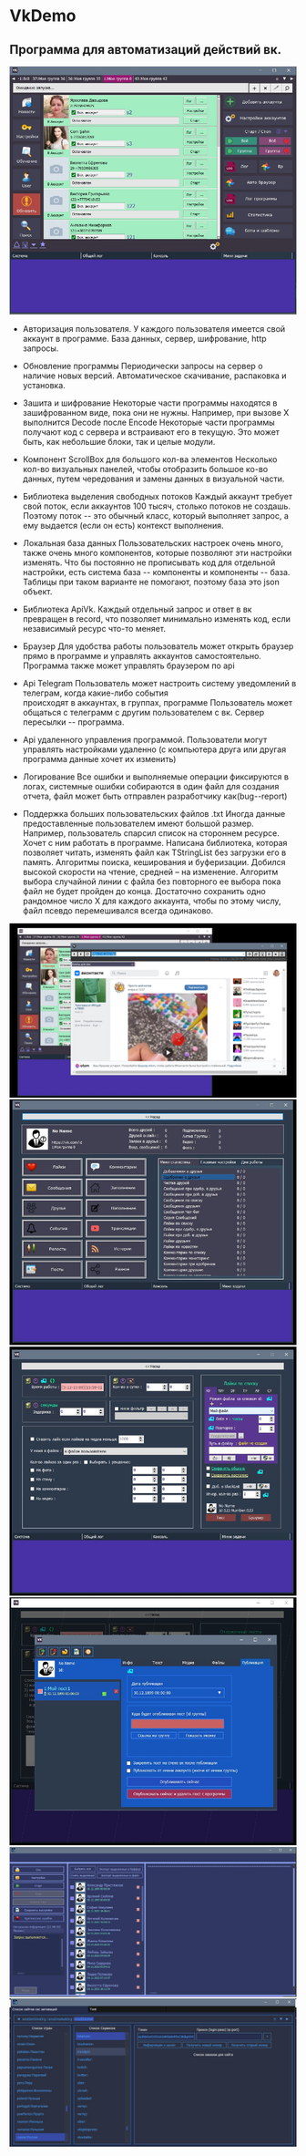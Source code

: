 # VkDemo


## Программа для автоматизаций действий вк.
![Фото](/READMEFILES/1.jpg "Фото Программы")

-  Авторизация пользователя.
    У каждого пользователя имеется свой аккаунт в программе.
    База данных, сервер, шифрование, http запросы.  

-  Обновление программы
    Периодически запросы на сервер о наличие новых версий.
   Автоматическое скачивание, распаковка и установка.	
-  Зашита и шифрование 
	Некоторые части программы находятся в зашифрованном виде, пока они не нужны.
	Например, при вызове X выполнится Decode после Encode
	Некоторые части программы получают код с сервера и встраивают его в текущую.
	Это может быть, как небольшие блоки, так и целые модули.
	
-  Компонент ScrollBox для большого кол-ва элементов
    Несколько кол-во визуальных панелей, чтобы отобразить большое ко-во данных,
    путем чередования и замены данных в визуальной части.  

-  Библиотека выделения свободных потоков
   Каждый аккаунт требует свой поток, если аккаунтов 100 тысяч, столько потоков не создашь.
    Поэтому поток -- это обычный класс, который выполняет запрос, а ему  выдается (если он есть)              контекст выполнения.
	
- Локальная база данных
   Пользовательских настроек очень много, также очень много компонентов, которые позволяют эти настройки изменять.
   Что бы постоянно не прописывать код для отдельной настройки, есть система база -- компоненты и компоненты -- база.
   Таблицы при таком варианте не помогают, поэтому база это json объект.

-  Библиотека ApiVk.
   Каждый отдельный запрос и ответ в вк превращен в record, что позволяет минимально изменять код, если независимый ресурс что-то меняет.
   
-  Браузер 
    Для удобства работы пользователь может открыть браузер прямо в программе и управлять аккаунтов самостоятельно.
	Программа также может управлять браузером по api    
-  Api Telegram
    Пользователь может настроить систему уведомлений в телеграм, когда какие-либо события                                
происходят в аккаунтах, в группах, программе
    Пользователь может общаться с телеграмм с другим пользователем с вк. 
    Сервер пересылки -- программа.

-   Api удаленного управления программой.
    Пользователи могут управлять настройками удаленно (с компьютера друга или другая программа данные хочет их изменить) 
- Логирование
 Все ошибки и выполняемые операции фиксируются в логах, системные ошибки собираются в один файл для создания отчета, файл может быть отправлен разработчику как(bug--report)


- Поддержка больших пользовательских файлов .txt
  Иногда данные предоставленные пользователем имеют большой размер. Например,
пользователь спарсил список на стороннем ресурсе. Хочет с ним работать в программе.
Написана библиотека, которая позволяет читать, изменять файл как TStringList без загрузки его в память. Алгоритмы поиска, кеширования и буферизации. Добился высокой скорости на чтение, средней – на изменение.
Алгоритм выбора случайной линии с файла без повторного ее выбора пока файл не будет пройден до конца. Достаточно сохранить одно рандомное число X для каждого аккаунта, чтобы по этому числу, файл псевдо перемешивался всегда одинаково.

![Фото](/READMEFILES/2.jpg "Фото Программы")
![Фото](/READMEFILES/3.jpg "Фото Программы")
![Фото](/READMEFILES/4.jpg "Фото Программы")
![Фото](/READMEFILES/5.jpg "Фото Программы")
![Фото](/READMEFILES/6.jpg "Фото Программы")
![Фото](/READMEFILES/7.jpg "Фото Программы")


 

	
      
  
   

	

